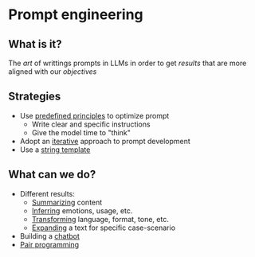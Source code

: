 # Prompt engineering

## What is it?

The *art* of writtings prompts in LLMs in order to get *results* that are more aligned with our *objectives*

## Strategies
- Use [predefined principles](../71) to optimize prompt
    - Write clear and specific instructions
    - Give the model time to "think"
- Adopt an [iterative](../78) approach to prompt development
- Use a [string template](../79)

## What can we do?
- Different results:
    - [Summarizing](../80) content
    - [Inferring](../81) emotions, usage, etc.
    - [Transforming](../82) language, format, tone, etc.
    - [Expanding](../83) a text for specific case-scenario
- Building a [chatbot](../84)
- [Pair programming](../85)
